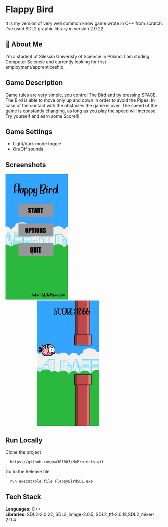 
# Flappy Bird

It is my version of very well common know game wrote in C++ from scratch. I've used SDL2 graphic library in version 2.0.22.



## 🚀 About Me
I'm a student of Silesian Univeristy of Sciencie in Poland. I am studing Computer Sciencie and currently looking for first employment/apprenticeship. 


## Game Description

Game rules are very simple, you control The Bird and by pressing SPACE. The Bird is able to move only up and down in order to avoid the Pipes. In case of the contact with the obstacles the game is over. The speed of the game is constantly changing, as long as you play the speed will increase. Try yourself and earn some Score!!!



## Game Settings

- Light/dark mode toggle
- On/Off sounds



## Screenshots

<img src="Game_Screen_Menu.png" width=200 height=400 style="margin-right: 100px;"><img src="Game_Screen.png" width=200 height=400 style="margin-left: 100px;">


## Run Locally

Clone the project

```bash
  https://github.com/mw301883/MyProjects.git
```

Go to the Release file

```bash
  run executable file FlappyBirdSDL.exe
```


## Tech Stack

**Languages:** C++          
**Libraries:** SDL2-2.0.22, SDL2_image-2.0.5, SDL2_ttf-2.0.18,SDL2_mixer-2.0.4  


